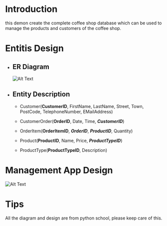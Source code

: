 # Introduction

this demon create the complete coffee shop database which can be used to manage the products and customers of the coffee shop.

# Entitis Design

 - ## ER Diagram
    ![Alt Text](http://www.pythonschool.net/databases/images/coffee_shop_er_diagram.png "ER Diagram of coffee shop from python school")

 - ## Entity Description
    + Customer(**CustomerID**, FirstName, LastName, Street, Town, PostCode, TelephoneNumber, EMailAddress)

    + CustomerOrder(**OrderID**, Date, Time, ***CustomerID***)

    + OrderItem(**OrderItemID**, ***OrderID***, ***ProductID***, Quantity)

    + Product(**ProductID**, Name, Price, ***ProductTypeID***)

    + ProductType(**ProductTypeID**, Description)

# Management App Design

![Alt Text](http://www.pythonschool.net/databases/images/coffeeshopclassdiagram.png "design the manage app, this comes from the python school")

# Tips

All the diagram and design are from python school, please keep care of this.
